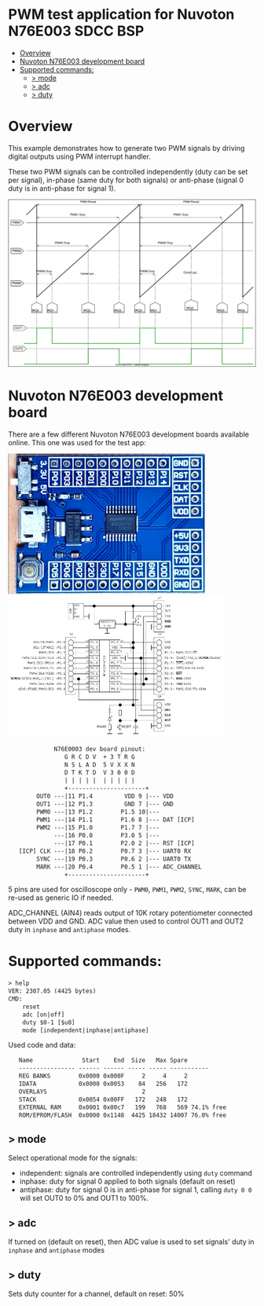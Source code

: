 <!-- omit in toc -->
# PWM test application for Nuvoton N76E003 SDCC BSP

- [Overview](#overview)
- [Nuvoton N76E003 development board](#nuvoton-n76e003-development-board)
- [Supported commands:](#supported-commands)
	- [\> mode](#-mode)
	- [\> adc](#-adc)
	- [\> duty](#-duty)

# Overview

This example demonstrates how to generate two PWM signals by driving digital outputs using PWM interrupt handler.

These two PWM signals can be controlled independently (duty can be set per signal), in-phase (same duty for both signals) or anti-phase (signal 0 duty is in anti-phase for signal 1).

<img src="./img/diagram.svg"/>

# Nuvoton N76E003 development board
There are a few different Nuvoton N76E003 development boards available online. This one was used for the test app:

<img src="../../img/n76e003.jpg" width="400px"/><img src="../../img/schematics.png" width="440px"/>

```
             N76E0003 dev board pinout:
                G R C D V  + 3 T R G
                N S L A D  5 V X X N
                D T K T D  V 3 0 0 D
                | | | | |  | | | | |
                +----------------------+
        OUT0 ---|11 P1.4         VDD 9 |--- VDD
        OUT1 ---|12 P1.3         GND 7 |--- GND
        PWM0 ---|13 P1.2        P1.5 10|---
        PWM1 ---|14 P1.1        P1.6 8 |--- DAT [ICP]
        PWM2 ---|15 P1.0        P1.7 7 |---
             ---|16 P0.0        P3.0 5 |---
             ---|17 P0.1        P2.0 2 |--- RST [ICP]
   [ICP] CLK ---|18 P0.2        P0.7 3 |--- UART0 RX
        SYNC ---|19 P0.3        P0.6 2 |--- UART0 TX
        MARK ---|20 P0.4        P0.5 1 |--- ADC_CHANNEL
                +----------------------+

```
5 pins are used for oscilloscope only - ``PWM0``, ``PWM1``, ``PWM2``, ``SYNC``, ``MARK``, can be re-used as generic IO if needed.

ADC_CHANNEL (AIN4) reads output of 10K rotary potentiometer connected between VDD and GND. ADC value then used to control OUT1 and OUT2 duty in ``inphase`` and ``antiphase`` modes.


# Supported commands:
```
> help
VER: 2307.05 (4425 bytes)
CMD:
    reset
    adc [on|off]
    duty $0-1 [$u8]
    mode [independent|inphase|antiphase]
```

Used code and data:
```
   Name              Start    End  Size   Max Spare
   ---------------- ------ ------ ----- ----- -----------
   REG BANKS        0x0000 0x000F     2     4     2
   IDATA            0x0000 0x0053    84   256   172
   OVERLAYS                           2
   STACK            0x0054 0x00FF   172   248   172
   EXTERNAL RAM     0x0001 0x00c7   199   768   569 74.1% free
   ROM/EPROM/FLASH  0x0000 0x1148  4425 18432 14007 76.0% free
```

## > mode
Select operational mode for the signals:
* independent: signals are controlled independently using ``duty`` command
* inphase: duty for signal 0 applied to both signals (default on reset)
* antiphase: duty for signal 0 is in anti-phase for signal 1, calling ``duty 0 0`` will set OUT0 to 0% and OUT1 to 100%.

## > adc
If turned on (default on reset), then ADC value is used to set signals' duty in ``inphase`` and ``antiphase`` modes

## > duty
Sets duty counter for a channel, default on reset: 50%

